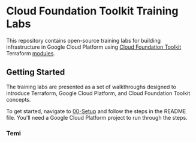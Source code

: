 # Cloud Foundation Toolkit Training Labs
This repository contains open-source training labs for building infrastructure in Google Cloud Platform using [Cloud Foundation Toolkit](https://cloud.google.com/foundation-toolkit) Terraform [modules](https://github.com/terraform-google-modules). 

## Getting Started
The training labs are presented as a set of walkthroughs designed to introduce Terraform, Google Cloud Platform, and Cloud Foundation Toolkit concepts.

To get started, navigate to [00-Setup](00-Setup/README.md) and follow the steps in the README file. You'll need a Google Cloud Platform project to run through the steps.

### Temi 
